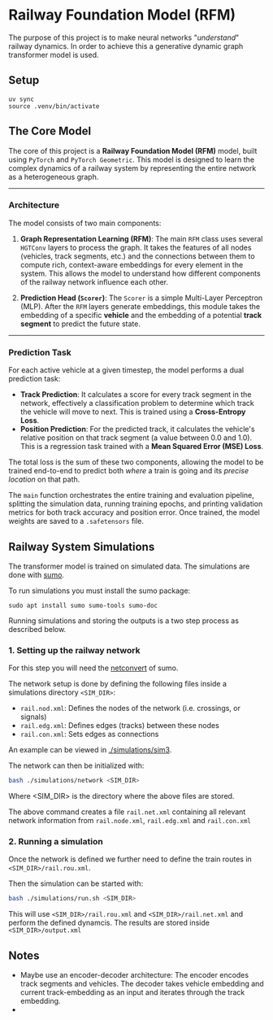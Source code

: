 # Railway Foundation Model (RFM)

The purpose of this project is to make neural networks "*understand*" railway dynamics. In order to achieve this a generative dynamic graph transformer model is used.


## Setup

```
uv sync
source .venv/bin/activate
```

## The Core Model

The core of this project is a **Railway Foundation Model (RFM)** model, built using `PyTorch` and `PyTorch Geometric`. This model is designed to learn the complex dynamics of a railway system by representing the entire network as a heterogeneous graph.

---

### Architecture

The model consists of two main components:

1.  **Graph Representation Learning (RFM)**: The main `RFM` class uses several `HGTConv` layers to process the graph. It takes the features of all nodes (vehicles, track segments, etc.) and the connections between them to compute rich, context-aware embeddings for every element in the system. This allows the model to understand how different components of the railway network influence each other.

2.  **Prediction Head (`Scorer`)**: The `Scorer` is a simple Multi-Layer Perceptron (MLP). After the `RFM` layers generate embeddings, this module takes the embedding of a specific **vehicle** and the embedding of a potential **track segment** to predict the future state.

---

### Prediction Task

For each active vehicle at a given timestep, the model performs a dual prediction task:
* **Track Prediction**: It calculates a score for every track segment in the network, effectively a classification problem to determine which track the vehicle will move to next. This is trained using a **Cross-Entropy Loss**.
* **Position Prediction**: For the predicted track, it calculates the vehicle's relative position on that track segment (a value between 0.0 and 1.0). This is a regression task trained with a **Mean Squared Error (MSE) Loss**.

The total loss is the sum of these two components, allowing the model to be trained end-to-end to predict both *where* a train is going and its *precise location* on that path.

The `main` function orchestrates the entire training and evaluation pipeline, splitting the simulation data, running training epochs, and printing validation metrics for both track accuracy and position error. Once trained, the model weights are saved to a `.safetensors` file.

## Railway System Simulations

The transformer model is trained on simulated data. The simulations are done with [sumo](https://sumo.dlr.de/docs/index.html).

To run simulations you must install the sumo package:

```
sudo apt install sumo sumo-tools sumo-doc
```

Running simulations and storing the outputs is a two step process as described below.


### 1. Setting up the railway network

For this step you will need the [netconvert](https://sumo.dlr.de/docs/netconvert.html) of sumo.

The network setup is done by defining the following files inside a simulations directory `<SIM_DIR>`:

- `rail.nod.xml`: Defines the nodes of the network (i.e. crossings, or signals)
- `rail.edg.xml`: Defines edges (tracks) between these nodes
- `rail.con.xml`: Sets edges as connections

An example can be viewed in [./simulations/sim3](./simulations/sim3/).

The network can then be initialized with:

```bash
bash ./simulations/network <SIM_DIR>
```

Where <SIM_DIR> is the directory where the above files are stored.

The above command creates a file `rail.net.xml` containing all relevant network information from `rail.node.xml`, `rail.edg.xml` and `rail.con.xml`

### 2. Running a simulation

Once the network is defined we further need to define the train routes in `<SIM_DIR>/rail.rou.xml`.

Then the simulation can be started with:

```bash
bash ./simulations/run.sh <SIM_DIR>
```

This will use `<SIM_DIR>/rail.rou.xml` and `<SIM_DIR>/rail.net.xml` and perform the defined dynamcis. The results are stored inside `<SIM_DIR>/output.xml`


## Notes

 - Maybe use an encoder-decoder architecture: The encoder encodes track segments and vehicles. The decoder takes vehicle embedding and current track-embedding as an input and iterates through the track embedding.
 - 